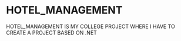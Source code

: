 # HOTEL_MANAGEMENT
HOTEL_MANAGEMENT IS MY COLLEGE PROJECT WHERE  I HAVE TO CREATE A PROJECT BASED ON .NET
